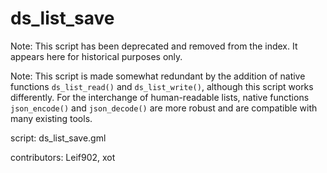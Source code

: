 ds_list_save
============

Note: This script has been deprecated and removed from the index.
It appears here for historical purposes only.

Note: This script is made somewhat redundant by the addition of 
native functions `ds_list_read()` and `ds_list_write()`,
although this script works differently. For the interchange of
human-readable lists, native functions `json_encode()` and
`json_decode()` are more robust and are compatible with many
existing tools.

script: ds_list_save.gml

contributors: Leif902, xot
